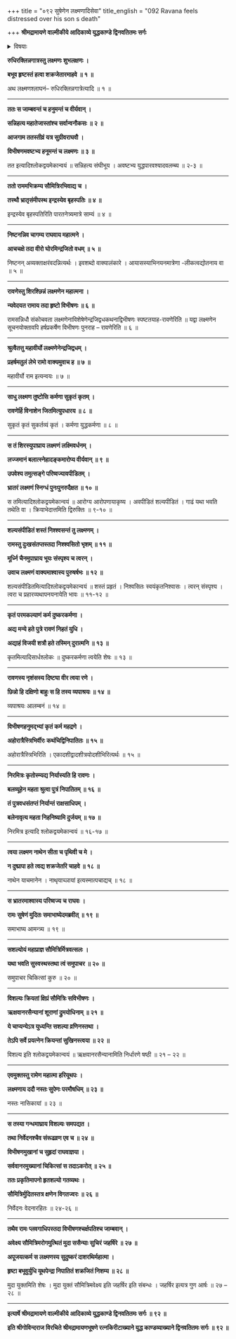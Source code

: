 +++
title = "०९२ सुषेणेन लक्ष्मणादिसेवा"
title_english = "092 Ravana feels distressed over his son s death"

+++
**श्रीमद्रामायणे वाल्मीकीये आदिकाव्ये युद्धकाण्डे द्विनवतितमः सर्गः**


<details><summary>विषयाः</summary>

इन्द्रजिद्विजयहृष्टेनलक्ष्मणेन विभीषणादिभिः सह रामसमीपमेत्य तच्चरणयोः प्रणामः ॥ १॥ विभीषणमुखाल्लक्ष्मणकृतेन्द्रजिद्वधश्रवणहृष्टेनरामेण लक्ष्मणस्यनिजाङ्कारोपणेन -परिष्वङ्गपूर्वकं प्रशंसनम् ॥ २ ॥ रामप्रेरणयासुषेणेनेन्द्रजिद्बाणविशकलीकृतानांल -क्ष्मणादीनां समुचितचिकित्सयाविशल्यीकरणम् ॥ ३ ॥

</details>


**रुधिरक्लिन्नगात्रस्तु लक्ष्मणः शुभलक्षणः ।**

**बभूव हृष्टस्तं हत्वा शक्रजेतारमाहवे ॥ १ ॥**

अथ लक्ष्मणश्लाघनं– रुधिरक्लिन्नगात्रेत्यादि ॥ १ ॥

****

**ततः स जाम्बवन्तं च हनुमन्तं च वीर्यवान् ।**

**सन्निहत्य महातेजास्तांश्च सर्वान्वनौकसः ॥ २ ॥**

**आजगाम ततस्तीव्रं यत्र सुग्रीवराघवौ ।**

**विभीषणमवष्टभ्य हनूमन्तं च लक्ष्मणः ॥ ३ ॥**

तत इत्यादिश्लोकद्वयमेकान्वयं ॥ सन्निहत्य संघीभूय । अवष्टभ्य युद्धपारवश्यादवलम्ब्य ॥ २-३ ॥

****

**ततो राममभिक्रम्य सौमित्रिरभिवाद्य च ।**

**तस्थौ भ्रातृसंमीपस्थ इन्द्रस्येव बृहस्पतिः ॥ ४ ॥**

इन्द्रस्येव बृहस्पतिरिति पारतनेत्र्यमात्रे साम्यं ॥ ४ ॥

****

**निष्टनन्निव चागम्य राघवाय महात्मने ।**

**आचचक्षे तदा वीरो घोरमिन्द्रजितो वधम् ॥ ५ ॥**

निष्टनन् अव्यक्ताक्षरंवदन्नित्यर्थः । इवशब्दो वाक्यालंकारे । आयासस्याभिनयनमात्रेणा -लीकत्वद्योतनाय वा ॥ ५ ॥

****

**रावणेस्तु शिरश्छिन्नं लक्ष्मणेन महात्मना ।**

**न्यवेदयत रामाय तदा हृष्टो विभीषणः ॥ ६ ॥**

रामसन्निधौ संकोचवता लक्ष्मणेनाविशेषेणेन्द्रजिद्वधकथनाद्विभीषणः स्पष्टतयाह-रावणेरिति ॥ यद्वा लक्ष्मणेन सूचनयोक्तावपि हर्षप्रकर्षेण विभीषणः पुनराह – रावणेरिति ॥ ६ ॥

****

**श्रुत्वैतत्तु महावीर्यो लक्ष्मणेनेन्द्रजिद्वधम् ।**

**प्रहर्षमतुलं लेभे रामो वाक्यमुवाच ह ॥ ७ ॥**

महावीर्यो राम इत्यन्वयः ॥ ७ ॥

****

**साधु लक्ष्मण तुष्टोसि कर्मणा सुकृतं कृतम् ।**

**रावणेर्हि विनाशेन जितमित्युपधारय ॥ ८ ॥**

सुकृतं कृतं सुकर्तव्यं कृतं । कर्मणा युद्धकर्मणा ॥ ८ ॥

****

**स तं शिरस्युपाघ्राय लक्ष्मणं लक्ष्मिवर्धनम् ।**

**लज्जमानं बलात्स्नेहादङ्कमारोप्य वीर्यवान् ॥ ९ ॥**

**उपवेश्य तमुत्सङ्गे परिष्वज्यावपीडितम् ।**

**भ्रातरं लक्ष्मणं स्निग्धं पुनःपुनरुदैक्षत ॥ १० ॥**

स तमित्यादिश्लोकद्वयमेकान्वयं ॥ आरोग्य आरोपणायाकृष्य । अवपीडितं शल्यपीडितं । गाढं यथा भवति तथेति वा । क्रियाभेदात्तमिति द्विरुक्तिः ॥ ९-१० ॥

****

**शल्यसंपीडितं शस्तं निश्श्वसन्तं तु लक्ष्मणम् ।**

**रामस्तु दुःखसंतप्तस्तदा निश्श्वसितो भृशम् ॥ ११ ॥**

**मूर्ध्नि चैनमुपाघ्राय भूयः संस्पृश्य च त्वरन् ।**

**उवाच लक्ष्मणं वाक्यमाश्वास्य पुरुषर्षभः ॥ १२ ॥**

शल्यसंपीडितमित्यादिश्लोकद्वयमेकान्वयं ॥ शस्तं प्रहृतं । निश्वसितः स्वयंकृतनिश्वासः । त्वरन् संस्पृश्य । त्वरा च प्रहारव्यथापनयनायेति भावः ॥ ११-१२ ॥

****

**कृतं परमकल्याणं कर्म दुष्करकर्मणा ।**

**अद्य मन्ये हते पुत्रे रावणं निहतं युधि ।**

**अद्याहं विजयी शत्रौ हते तस्मिन् दुरात्मनि ॥ १३ ॥**

कृतमित्यादिसार्धश्लोकः ॥ दुष्करकर्मणा त्वयेति शेषः ॥ १३ ॥

****

**रावणस्य नृशंसस्य दिष्ट्या वीर त्वया रणे ।**

**छिन्नो हि दक्षिणो बाहुः स हि तस्य व्यपाश्रयः ॥ १४ ॥**

व्यपाश्रयः आलम्बनं ॥ १४ ॥

****

**विभीषणहनुमद्भ्यां कृतं कर्म महद्रणे ।**

**अहोरात्रैस्त्रिभिर्वीरः कथंचिद्विनिपातितः ॥ १५ ॥**

अहोरात्रैस्त्रिभिरिति । एकादशीद्वादशीत्रयोदशीभिरित्यर्थः ॥ १५ ॥

****

**निरमित्रः कृतोस्म्यद्य निर्यास्यति हि रावणः ।**

**बलव्यूहेन महता श्रुत्वा पुत्रं निपातितम् ॥ १६ ॥**

**तं पुत्रवधसंतप्तं निर्यान्तं राक्षसाधिपम् ।**

**बलेनावृत्य महता निहनिष्यामि दुर्जयम् ॥ १७ ॥**

निरमित्र इत्यादि श्लोकद्वयमेकान्वयं ॥ १६-१७ ॥

****

**त्वया लक्ष्मण नाथेन सीता च पृथिवी च मे ।**

**न दुष्प्रापा हते त्वद्य शक्रजेतरि चाहवे ॥ १८ ॥**

नाथेन याचमानेन । नाथृयाच्ञायां इत्यस्मात्पचाद्यच् ॥ १८ ॥

****

**स भ्रातरमाश्वास्य परिष्वज्य च राघवः ।**

**रामः सुषेणं मुदितः समाभाष्येदमब्रवीत् ॥ १९ ॥**

समाभाष्य आमन्त्र्य ॥ १९ ॥

****

**सशल्योयं महाप्राज्ञ सौमित्रिर्मित्रवत्सलः ।**

**यथा भवति सुस्वस्थस्तथा त्वं समुपाचर ॥ २० ॥**

समुपाचर चिकित्सां कुरु ॥ २० ॥

****

**विशल्यः क्रियतां क्षिप्रं सौमित्रिः सविभीषणः ।**

**ऋक्षवानरसैन्यानां शूराणां द्रुमयोधिनाम् ॥ २१ ॥**

**ये चाप्यन्येऽत्र युध्यन्ति सशल्या व्रणिनस्तथा ।**

**तेऽपि सर्वे प्रयत्नेन क्रियन्तां सुखिनस्त्वया ॥ २२ ॥**

विशल्य इति श्लोकद्वयमेकान्वयं ॥ ऋक्षवानरसैन्यानामिति निर्धारणे षष्ठी ॥ २१ – २२ ॥

****

**एवमुक्तस्तु रामेण महात्मा हरियूथपः ।**

**लक्ष्मणाय ददौ नस्तः सुपेणः परमौषधिम् ॥ २३ ॥**

नस्तः नासिकायां ॥ २३ ॥

****

**स तस्या गन्धमाघ्राय विशल्यः समपद्यत ।**

**तथा निर्वेदनश्चैव संरूढव्रण एव च ॥ २४ ॥**

**विभीषणमुखानां च सुहृदां राघवाज्ञया ।**

**सर्ववानरमुख्यानां चिकित्सां स तदाऽकरोत् ॥ २५ ॥**

**ततः प्रकृतिमापनो हृतशल्यो गतव्यथः ।**

**सौमित्रिर्मुदितस्तत्र क्षणेन विगतज्वरः ॥ २६ ॥**

निर्वेदनः वेदनारहितः ॥ २४-२६ ॥

****

**तथैव रामः प्लवगाधिपस्तदा विभीषणश्चर्क्षपतिश्च जाम्बवान् ।**

**अवेक्ष्य सौमित्रिमरोगमुत्थितं मुदा ससैन्याः सुचिरं जहर्षिरे ॥ २७ ॥**

**अपूजयत्कर्म स लक्ष्मणस्य सुदुष्करं दाशरथिर्महात्मा ।**

**हृष्टा बभूवुर्युधि यूथपेन्द्रा निपातितं शक्रजितं निशम्य ॥ २८ ॥**

मुदा युक्तमिति शेषः । मुदा युक्तं सौमित्रिमवेक्ष्य इति जहर्षिर इति संबन्धः । जहर्षिर इत्यत्र गुण आर्षः ॥ २७ – २८ ॥

****

**इत्यार्षे श्रीमद्रामायणे वाल्मीकीये आदिकाव्ये युद्धकाण्डे द्विनवतितमः सर्गः ॥ ९२ ॥**

**इति श्रीगोविन्दराज विरचिते श्रीमद्रामायणभूषणे रत्नकिरीटाख्याने युद्ध काण्डव्याख्याने द्विनवतितमः सर्गः ॥ ९२ ॥**
